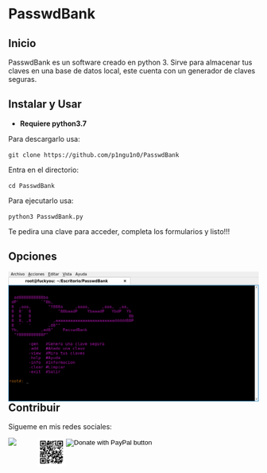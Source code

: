 # PasswdBank

## Inicio
PasswdBank es un software creado en python 3.
Sirve para almacenar tus claves en una base de datos local,
este cuenta con un generador de claves seguras.

## Instalar y Usar
- **Requiere python3.7**

Para descargarlo usa:

`git clone https://github.com/p1ngu1n0/PasswdBank`

Entra en el directorio:

`cd PasswdBank`

Para ejecutarlo usa:

`python3 PasswdBank.py`

Te pedira una clave para acceder, completa los formularios y listo!!!

## Opciones

<img  width="720px" src="https://github.com/p1ngu1n0/PasswdBank/blob/master/img/img1.png" align="left"/>
		

## Contribuir
Sigueme en mis redes sociales:

<a href="https://www.instagram.com/_p1ngu1n0_/" target="_blank"><img  width="58" src="https://image.flaticon.com/icons/png/512/109/109404.png" align="left"/>
</p></a>
<img  width="58" src="https://github.com/p1ngu1n0/PasswdBank/blob/master/img/qr.png" align="left"/>


<form action="https://www.paypal.com/cgi-bin/webscr" method="post" target="_top">
<input type="hidden" name="cmd" value="_s-xclick" />
<input type="hidden" name="hosted_button_id" value="8SHFG47LEYF34" />
<input type="image" src="https://www.paypalobjects.com/es_ES/ES/i/btn/btn_donateCC_LG.gif" border="0" name="submit" title="PayPal - The safer, easier way to pay online!" alt="Donate with PayPal button" />
<img alt="" border="0" src="https://www.paypal.com/es_ES/i/scr/pixel.gif" width="1" height="1" />
</form>
